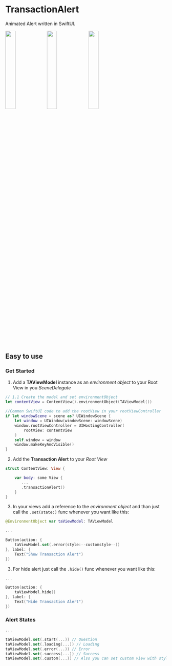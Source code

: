 TransactionAlert
===========

Animated Alert written in SwiftUI.

<img src="https://raw.githubusercontent.com/huseyinbagana/TransactionAlert/master/question.PNG" width="25%"> </img><img src="https://raw.githubusercontent.com/huseyinbagana/TransactionAlert/master/loading.gif" width="25%"></img> <img src="https://raw.githubusercontent.com/huseyinbagana/TransactionAlert/master/success.gif" width="25%"></img>


Easy to use
----

### Get Started

1. Add a **TAViewModel** instance as an *environment object* to your Root View in you *SceneDelegate*
```Swift
// 1.1 Create the model and set environmentObject
let contentView = ContentView().environmentObject(TAViewModel())
    
//Common SwiftUI code to add the rootView in your rootViewController
if let windowScene = scene as? UIWindowScene {
    let window = UIWindow(windowScene: windowScene)
    window.rootViewController = UIHostingController(
        rootView: contentView
    )
    self.window = window
    window.makeKeyAndVisible()
}
```
2. Add the **Transaction Alert** to your *Root View*

```Swift
struct ContentView: View {

    var body: some View {
       ...
       .transactionAlert()
    }
}
```
3. In your views add a reference to the *environment object* and than just call the `.set(state:)` func whenever you want like this:

```Swift
@EnvironmentObject var taViewModel: TAViewModel

...

Button(action: {
    taViewModel.set(.error(style:--customstyle--))
}, label: {
    Text("Show Transaction Alert")
})
```
3. For hide alert just call the `.hide()` func whenever you want like this:

```Swift
...

Button(action: {
    taViewModel.hide()
}, label: {
    Text("Hide Transaction Alert")
})
```
### Alert States
```Swift
...

taViewModel.set(.start(...)) // Question
taViewModel.set(.loading(...)) // Loading
taViewModel.set(.error(...)) // Error
taViewModel.set(.success(...)) // Success
taViewModel.set(.custom(...)) // Also you can set custom view with style

```
